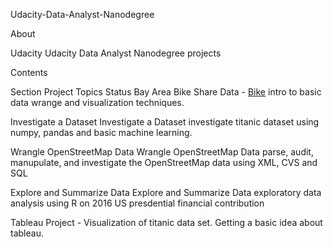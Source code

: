 Udacity-Data-Analyst-Nanodegree

About

Udacity Udacity Data Analyst Nanodegree projects

Contents

Section	Project	Topics	Status
Bay Area Bike Share Data	-   [Bike](https://github.com/vivek162/DataAnalystUdacity/tree/master/BikeShareAnalysis) 
intro to basic data wrange and visualization techniques.

Investigate a Dataset	Investigate a Dataset	investigate titanic dataset using numpy, 
pandas and basic machine learning.

Wrangle OpenStreetMap Data	Wrangle OpenStreetMap Data	parse, audit, manupulate, and
investigate the OpenStreetMap data using XML, CVS and SQL	

Explore and Summarize Data	Explore and Summarize Data	exploratory data analysis using 
R on 2016 US presdential financial contribution	

Tableau Project - Visualization of titanic data set. Getting a basic idea about tableau.


